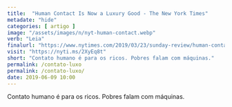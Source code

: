```yaml
---
title:  "Human Contact Is Now a Luxury Good - The New York Times"
metadate: "hide"
categories: [ artigo ]
image: "/assets/images/n/nyt-human-contact.webp"
verb: "Leia"
finalurl: "https://www.nytimes.com/2019/03/23/sunday-review/human-contact-luxury-screens.html"
visit: "https://nyti.ms/2XyEq8t"
short: "Contato humano é para os ricos. Pobres falam com máquinas."
permalink: /contato-luxo
permalink: /contato-luxo/
date: 2019-06-09 10:00
---
```

Contato humano é para os ricos. Pobres falam com máquinas.